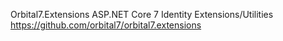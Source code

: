 ﻿Orbital7.Extensions
ASP.NET Core 7 Identity Extensions/Utilities
https://github.com/orbital7/orbital7.extensions